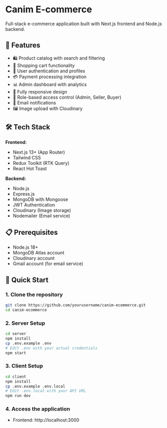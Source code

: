 # Canim E-commerce

Full-stack e-commerce application built with Next.js frontend and Node.js backend.

## 🚀 Features

- 🛍️ Product catalog with search and filtering
- 🛒 Shopping cart functionality
- 👤 User authentication and profiles
- 💳 Payment processing integration
- 📊 Admin dashboard with analytics
- 📱 Fully responsive design
- 🔐 Role-based access control (Admin, Seller, Buyer)
- 📧 Email notifications
- 🖼️ Image upload with Cloudinary

## 🛠️ Tech Stack

**Frontend:**
- Next.js 13+ (App Router)
- Tailwind CSS
- Redux Toolkit (RTK Query)
- React Hot Toast

**Backend:**
- Node.js
- Express.js
- MongoDB with Mongoose
- JWT Authentication
- Cloudinary (Image storage)
- Nodemailer (Email service)

## 📋 Prerequisites

- Node.js 18+
- MongoDB Atlas account
- Cloudinary account
- Gmail account (for email service)

## 🚀 Quick Start

### 1. Clone the repository
```bash
git clone https://github.com/yourusername/canim-ecommerce.git
cd canim-ecommerce
```

### 2. Server Setup
```bash
cd server
npm install
cp .env.example .env
# Edit .env with your actual credentials
npm start
```

### 3. Client Setup
```bash
cd client
npm install
cp .env.example .env.local
# Edit .env.local with your API URL
npm run dev
```

### 4. Access the application
- Frontend: http://localhost:3000

